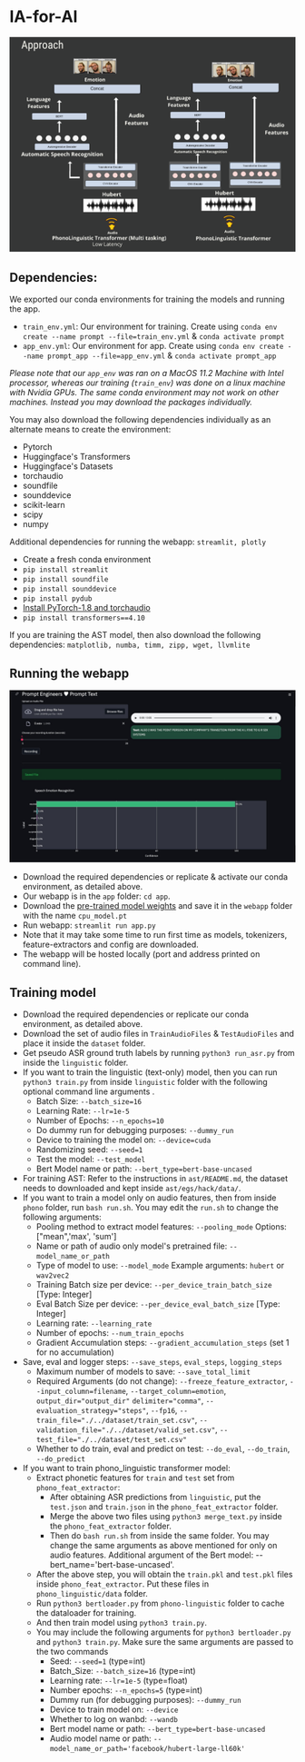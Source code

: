 # IA-for-AI

![Approach](https://github.com/tejasvaidhyadev/IA-for-AI/blob/main/approach.png?raw=true)

## Dependencies:

We exported our conda environments for training the models and running the app.

- `train_env.yml`: Our environment for training. Create using `conda env create --name prompt --file=train_env.yml` & `conda activate prompt`
- `app_env.yml`: Our environment for app. Create using `conda env create --name prompt_app --file=app_env.yml`	& `conda activate prompt_app`

*Please note that our `app_env` was ran on a MacOS 11.2 Machine with Intel processor, whereas our training (`train_env`) was done on a linux machine with Nvidia GPUs. The same conda environment may not work on other machines. Instead you may download the packages individually.*

You may also download the following dependencies individually as an alternate means to create the environment:
- Pytorch
- Huggingface's Transformers
- Huggingface's Datasets
- torchaudio
- soundfile
- sounddevice
- scikit-learn
- scipy
- numpy

Additional dependencies for running the webapp: `streamlit, plotly`
- Create a fresh conda environment
- `pip install streamlit`
- `pip install soundfile`
- `pip install sounddevice`
- `pip install pydub`
- [Install PyTorch-1.8 and torchaudio](https://pytorch.org/get-started/previous-versions/)
- `pip install transformers==4.10`


If you are training the AST model, then also download the following dependencies:
`matplotlib, numba, timm, zipp, wget, llvmlite`

## Running the webapp
 
 ![WebApp](https://github.com/tejasvaidhyadev/IA-for-AI/blob/main/demo.jpeg?raw=true)
 
- Download the required dependencies or replicate & activate our conda environment, as detailed above.
- Our webapp is in the `app` folder: `cd app`.
- Download the [pre-trained model weights](https://drive.google.com/file/d/1KFSAYqRBzEkodBr7xirHkeG4bgGxJyz-/view?usp=sharing) and save it in the `webapp` folder with the name `cpu_model.pt`
- Run webapp: `streamlit run app.py`
- Note that it may take some time to run first time as models, tokenizers, feature-extractors and config are downloaded.
- The webapp will be hosted locally (port and address printed on command line).


## Training model

- Download the required dependencies or replicate our conda environment, as detailed above.
- Download the set of audio files in `TrainAudioFiles` & `TestAudioFiles` and place it inside the `dataset` folder.
- Get pseudo ASR ground truth labels by running `python3 run_asr.py` from inside the `linguistic` folder.
- If you want to train the linguistic (text-only) model, then you can run `python3 train.py` from inside `linguistic` folder with the following optional command line arguments .
  - Batch Size: `--batch_size=16`
  - Learning Rate: `--lr=1e-5`
  - Number of Epochs: `--n_epochs=10`
  - Do dummy run for debugging purposes: `--dummy_run`
  - Device to training the model on: `--device=cuda`
  - Randomizing seed: `--seed=1`
  - Test the model: `--test_model`
  - Bert Model name or path: `--bert_type=bert-base-uncased`
- For training AST: Refer to the instructions in `ast/README.md`, the dataset needs to downloaded and kept inside `ast/egs/hack/data/`.
- If you want to train a model only on audio features, then from inside `phono` folder, run `bash run.sh`. You may edit the `run.sh` to change the following arguments:
  - Pooling method to extract model features: `--pooling_mode` Options: ["mean",'max', 'sum']
  - Name or path of audio only model's pretrained file: `--model_name_or_path`
  - Type of model to use: `--model_mode` Example arguments: `hubert` or `wav2vec2`
  - Training Batch size per device: `--per_device_train_batch_size` [Type: Integer]
  - Eval Batch Size per device: `--per_device_eval_batch_size` [Type: Integer]
  - Learning rate: `--learning_rate`
  - Number of epochs: `--num_train_epochs`
  - Gradient Accumulation steps: `--gradient_accumulation_steps` (set 1 for no accumulation)
- Save, eval and logger steps: `--save_steps`, `eval_steps`, `logging_steps`
  - Maximum number of models to save: `--save_total_limit`
  - Required Arguments (do not change): `--freeze_feature_extractor`, `--input_column=filename`, `--target_column=emotion`, `output_dir="output_dir"` `delimiter="comma"`, `--evaluation_strategy="steps"`, `--fp16`, `--train_file="./../dataset/train_set.csv"`, `--validation_file="./../dataset/valid_set.csv"`, `--test_file="./../dataset/test_set.csv"`
  - Whether to do train, eval and predict on test: `--do_eval`, `--do_train`, `--do_predict`
- If you want to train phono_linguistic transformer model:
    - Extract phonetic features for `train` and `test` set from `phono_feat_extractor`: 
      - After obtaining ASR predictions from `linguistic`, put the `test.json` and `train.json` in the `phono_feat_extractor` folder.
      - Merge the above two files using `python3 merge_text.py` inside the `phono_feat_extractor` folder.
      - Then do `bash run.sh` from inside the same folder. You may change the same arguments as above mentioned for only on audio features. Additional argument of the Bert model: --bert_name='bert-base-uncased'.
    - After the above step, you will obtain the `train.pkl` and `test.pkl` files inside `phono_feat_extractor`. Put these files in `phono_linguistic/data` folder.
    - Run `python3 bertloader.py` from `phono-linguistic` folder to cache the dataloader for training.
    - And then train model using `python3 train.py`.
    - You may include the following arguments for `python3 bertloader.py` and `python3 train.py`. Make sure the same arguments are passed to the two commands
      - Seed: `--seed=1` (type=int)
      - Batch_Size: `--batch_size=16` (type=int)
      - Learning rate: `--lr=1e-5` (type=float)
      - Number epochs: `--n_epochs=5` (type=int)
      - Dummy run (for debugging purposes): `--dummy_run`
      - Device to train model on: `--device`
      - Whether to log on wanbd: `--wandb`
      - Bert model name or path: `--bert_type=bert-base-uncased`
      - Audio model name or path: `--model_name_or_path='facebook/hubert-large-ll60k'`

